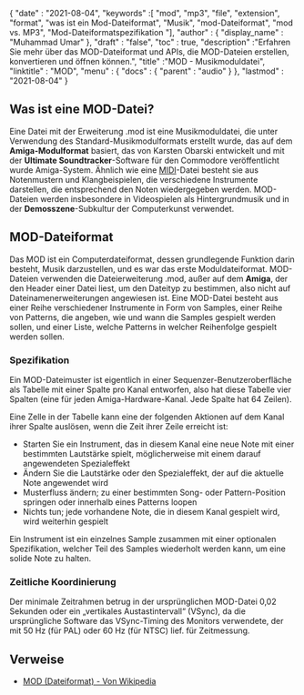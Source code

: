 {
  "date" : "2021-08-04",
  "keywords" :[ "mod", "mp3", "file", "extension", "format", "was ist ein Mod-Dateiformat", "Musik", "mod-Dateiformat", "mod vs. MP3", "Mod-Dateiformatspezifikation "],
  "author" : {
    "display_name" : "Muhammad Umar"
},
  "draft" : "false",
  "toc" : true,
  "description" :"Erfahren Sie mehr über das MOD-Dateiformat und APIs, die MOD-Dateien erstellen, konvertieren und öffnen können.",
  "title" :"MOD - Musikmoduldatei",
  "linktitle" : "MOD",
  "menu" : {
    "docs" : {
      "parent" : "audio"
}
},
  "lastmod" : "2021-08-04"
}

## Was ist eine MOD-Datei?
Eine Datei mit der Erweiterung .mod ist eine Musikmoduldatei, die unter Verwendung des Standard-Musikmodulformats erstellt wurde, das auf dem **Amiga-Modulformat** basiert, das von Karsten Obarski entwickelt und mit der **Ultimate Soundtracker**-Software für den Commodore veröffentlicht wurde Amiga-System. Ähnlich wie eine [MIDI](/de/audio/mid/)-Datei besteht sie aus Notenmustern und Klangbeispielen, die verschiedene Instrumente darstellen, die entsprechend den Noten wiedergegeben werden. MOD-Dateien werden insbesondere in Videospielen als Hintergrundmusik und in der **Demosszene**-Subkultur der Computerkunst verwendet.
## MOD-Dateiformat
Das MOD ist ein Computerdateiformat, dessen grundlegende Funktion darin besteht, Musik darzustellen, und es war das erste Moduldateiformat. MOD-Dateien verwenden die Dateierweiterung .mod, außer auf dem **Amiga**, der den Header einer Datei liest, um den Dateityp zu bestimmen, also nicht auf Dateinamenerweiterungen angewiesen ist. Eine MOD-Datei besteht aus einer Reihe verschiedener Instrumente in Form von Samples, einer Reihe von Patterns, die angeben, wie und wann die Samples gespielt werden sollen, und einer Liste, welche Patterns in welcher Reihenfolge gespielt werden sollen.
### Spezifikation
Ein MOD-Dateimuster ist eigentlich in einer Sequenzer-Benutzeroberfläche als Tabelle mit einer Spalte pro Kanal entworfen, also hat diese Tabelle vier Spalten (eine für jeden Amiga-Hardware-Kanal. Jede Spalte hat 64 Zeilen).

Eine Zelle in der Tabelle kann eine der folgenden Aktionen auf dem Kanal ihrer Spalte auslösen, wenn die Zeit ihrer Zeile erreicht ist:

- Starten Sie ein Instrument, das in diesem Kanal eine neue Note mit einer bestimmten Lautstärke spielt, möglicherweise mit einem darauf angewendeten Spezialeffekt
- Ändern Sie die Lautstärke oder den Spezialeffekt, der auf die aktuelle Note angewendet wird
- Musterfluss ändern; zu einer bestimmten Song- oder Pattern-Position springen oder innerhalb eines Patterns loopen
- Nichts tun; jede vorhandene Note, die in diesem Kanal gespielt wird, wird weiterhin gespielt

Ein Instrument ist ein einzelnes Sample zusammen mit einer optionalen Spezifikation, welcher Teil des Samples wiederholt werden kann, um eine solide Note zu halten.
### Zeitliche Koordinierung
Der minimale Zeitrahmen betrug in der ursprünglichen MOD-Datei 0,02 Sekunden oder ein „vertikales Austastintervall“ (VSync), da die ursprüngliche Software das VSync-Timing des Monitors verwendete, der mit 50 Hz (für PAL) oder 60 Hz (für NTSC) lief. für Zeitmessung.

## Verweise

* [MOD (Dateiformat) - Von Wikipedia](https://en.wikipedia.org/wiki/MOD_(file_format))


